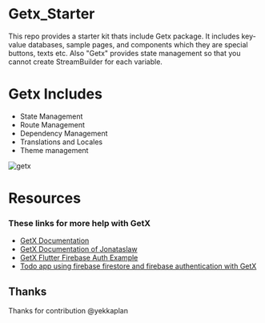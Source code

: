 # Getx_Starter
This repo provides a starter kit thats include Getx package. It includes key-value databases, sample pages, and components which they are special buttons, texts etc. Also "Getx" provides state management so that you cannot create StreamBuilder for each variable.

# Getx Includes
- State Management
- Route Management
- Dependency Management
- Translations and Locales
- Theme management

![getx](https://user-images.githubusercontent.com/67058617/138608959-f2ec5d3f-15d5-4e32-abee-c81cca9ead65.png)

# Resources
### These links for more help with GetX
- <a href="https://pub.dev/packages/get" target="_blank">GetX Documentation</a>
- <a href="https://github.com/jonataslaw/getx" target="_blank">GetX Documentation of Jonataslaw</a>
- <a href="https://jeffmcmorris.medium.com/getx-flutter-firebase-auth-example-b383c1dd1de2" target="_blank">GetX Flutter Firebase Auth Example</a>
- <a href="https://loic-ngou.medium.com/flutter-how-to-create-a-todo-app-using-firebase-firestore-and-firebase-authentication-with-getx-89bdaacc6de6" target="_blank">Todo app using firebase firestore and firebase authentication with GetX</a>

## Thanks
Thanks for contribution @yekkaplan
